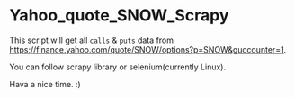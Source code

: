 # Yahoo_quote_SNOW_Scrapy

This script will get all `calls` & `puts` data from https://finance.yahoo.com/quote/SNOW/options?p=SNOW&guccounter=1.

You can follow scrapy library or selenium(currently Linux).

Hava a nice time. :)
